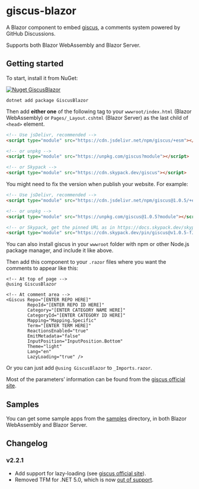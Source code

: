 # giscus-blazor

A Blazor component to embed [giscus](https://giscus.app), a comments system powered by GitHub Discussions.

Supports both Blazor WebAssembly and Blazor Server.

## Getting started

To start, install it from NuGet:

[![Nuget GiscusBlazor](https://img.shields.io/nuget/v/GiscusBlazor.svg)](https://www.nuget.org/packages/GiscusBlazor/)

```console
dotnet add package GiscusBlazor
```

Then add **either one** of the following tag to your `wwwroot/index.html` (Blazor WebAssembly) or  `Pages/_Layout.cshtml` (Blazor Server) as the last child of `<head>` element.

```html
<!-- Use jsDelivr, recommended -->
<script type="module" src="https://cdn.jsdelivr.net/npm/giscus/+esm"></script>

<!-- or unpkg -->
<script type="module" src="https://unpkg.com/giscus?module"></script>

<!-- or Skypack -->
<script type="module" src="https://cdn.skypack.dev/giscus"></script>
```

You might need to fix the version when publish your website. For example:

```html
<!-- Use jsDelivr, recommended -->
<script type="module" src="https://cdn.jsdelivr.net/npm/giscus@1.0.5/+esm"></script>

<!-- or unpkg -->
<script type="module" src="https://unpkg.com/giscus@1.0.5?module"></script>

<!-- or Skypack, get the pinned URL as in https://docs.skypack.dev/skypack-cdn/api-reference/pinned-urls-optimized -->
<script type="module" src="https://cdn.skypack.dev/pin/giscus@v1.0.5-fJEzgjC6Tv2TgAOCxRiI/mode=imports,min/optimized/giscus.js"></script>
```

You can also install giscus in your `wwwroot` folder with npm or other Node.js package manager, and include it like above.

Then add this component to your `.razor` files where you want the comments to appear like this:

```razor
<!-- At top of page -->
@using GiscusBlazor

<!-- At comment area -->
<Giscus Repo="[ENTER REPO HERE]"
        RepoId="[ENTER REPO ID HERE]"
        Category="[ENTER CATEGORY NAME HERE]"
        CategoryId="[ENTER CATEGORY ID HERE]"
        Mapping="Mapping.Specific"
        Term="[ENTER TERM HERE]"
        ReactionsEnabled="true"
        EmitMetadata="false"
        InputPosition="InputPosition.Bottom"
        Theme="light"
        Lang="en"
        LazyLoading="true" />
```

Or you can just add `@using GiscusBlazor` to `_Imports.razor`.

Most of the parameters’ information can be found from the [giscus official site](https://giscus.app/).

## Samples

You can get some sample apps from the [samples](samples) directory, in both Blazor WebAssembly and Blazor Server.

## Changelog

### v2.2.1

- Add support for lazy-loading (see [giscus official site](https://giscus.app/)).
- Removed TFM for .NET 5.0, which is now [out of support](https://dotnet.microsoft.com/en-us/platform/support/policy/dotnet-core#lifecycle).

